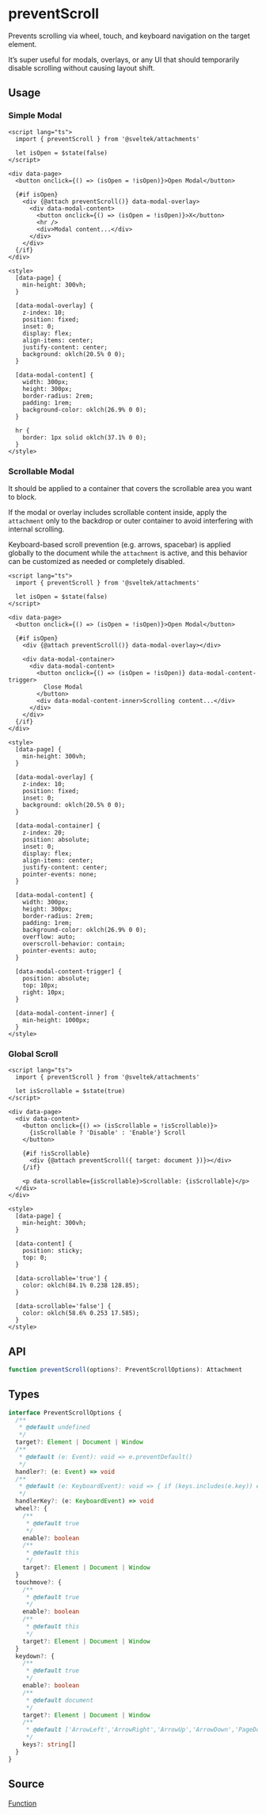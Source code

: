 # preventScroll

Prevents scrolling via wheel, touch, and keyboard navigation on the target element.

It’s super useful for modals, overlays, or any UI that should temporarily disable scrolling without causing layout shift.

## Usage

### Simple Modal

```svelte
<script lang="ts">
  import { preventScroll } from '@sveltek/attachments'

  let isOpen = $state(false)
</script>

<div data-page>
  <button onclick={() => (isOpen = !isOpen)}>Open Modal</button>

  {#if isOpen}
    <div {@attach preventScroll()} data-modal-overlay>
      <div data-modal-content>
        <button onclick={() => (isOpen = !isOpen)}>X</button>
        <hr />
        <div>Modal content...</div>
      </div>
    </div>
  {/if}
</div>

<style>
  [data-page] {
    min-height: 300vh;
  }

  [data-modal-overlay] {
    z-index: 10;
    position: fixed;
    inset: 0;
    display: flex;
    align-items: center;
    justify-content: center;
    background: oklch(20.5% 0 0);
  }

  [data-modal-content] {
    width: 300px;
    height: 300px;
    border-radius: 2rem;
    padding: 1rem;
    background-color: oklch(26.9% 0 0);
  }

  hr {
    border: 1px solid oklch(37.1% 0 0);
  }
</style>
```

### Scrollable Modal

It should be applied to a container that covers the scrollable area you want to block.

If the modal or overlay includes scrollable content inside, apply the `attachment` only to the backdrop or outer container to avoid interfering with internal scrolling.

Keyboard-based scroll prevention (e.g. arrows, spacebar) is applied globally to the document while the `attachment` is active, and this behavior can be customized as needed or completely disabled.

```svelte
<script lang="ts">
  import { preventScroll } from '@sveltek/attachments'

  let isOpen = $state(false)
</script>

<div data-page>
  <button onclick={() => (isOpen = !isOpen)}>Open Modal</button>

  {#if isOpen}
    <div {@attach preventScroll()} data-modal-overlay></div>

    <div data-modal-container>
      <div data-modal-content>
        <button onclick={() => (isOpen = !isOpen)} data-modal-content-trigger>
          Close Modal
        </button>
        <div data-modal-content-inner>Scrolling content...</div>
      </div>
    </div>
  {/if}
</div>

<style>
  [data-page] {
    min-height: 300vh;
  }

  [data-modal-overlay] {
    z-index: 10;
    position: fixed;
    inset: 0;
    background: oklch(20.5% 0 0);
  }

  [data-modal-container] {
    z-index: 20;
    position: absolute;
    inset: 0;
    display: flex;
    align-items: center;
    justify-content: center;
    pointer-events: none;
  }

  [data-modal-content] {
    width: 300px;
    height: 300px;
    border-radius: 2rem;
    padding: 1rem;
    background-color: oklch(26.9% 0 0);
    overflow: auto;
    overscroll-behavior: contain;
    pointer-events: auto;
  }

  [data-modal-content-trigger] {
    position: absolute;
    top: 10px;
    right: 10px;
  }

  [data-modal-content-inner] {
    min-height: 1000px;
  }
</style>
```

### Global Scroll

```svelte
<script lang="ts">
  import { preventScroll } from '@sveltek/attachments'

  let isScrollable = $state(true)
</script>

<div data-page>
  <div data-content>
    <button onclick={() => (isScrollable = !isScrollable)}>
      {isScrollable ? 'Disable' : 'Enable'} Scroll
    </button>

    {#if !isScrollable}
      <div {@attach preventScroll({ target: document })}></div>
    {/if}

    <p data-scrollable={isScrollable}>Scrollable: {isScrollable}</p>
  </div>
</div>

<style>
  [data-page] {
    min-height: 300vh;
  }

  [data-content] {
    position: sticky;
    top: 0;
  }

  [data-scrollable='true'] {
    color: oklch(84.1% 0.238 128.85);
  }

  [data-scrollable='false'] {
    color: oklch(58.6% 0.253 17.585);
  }
</style>
```

## API

```ts
function preventScroll(options?: PreventScrollOptions): Attachment
```

## Types

```ts
interface PreventScrollOptions {
  /**
   * @default undefined
   */
  target?: Element | Document | Window
  /**
   * @default (e: Event): void => e.preventDefault()
   */
  handler?: (e: Event) => void
  /**
   * @default (e: KeyboardEvent): void => { if (keys.includes(e.key)) e.preventDefault() }
   */
  handlerKey?: (e: KeyboardEvent) => void
  wheel?: {
    /**
     * @default true
     */
    enable?: boolean
    /**
     * @default this
     */
    target?: Element | Document | Window
  }
  touchmove?: {
    /**
     * @default true
     */
    enable?: boolean
    /**
     * @default this
     */
    target?: Element | Document | Window
  }
  keydown?: {
    /**
     * @default true
     */
    enable?: boolean
    /**
     * @default document
     */
    target?: Element | Document | Window
    /**
     * @default ['ArrowLeft','ArrowRight','ArrowUp','ArrowDown','PageDown','PageUp','Home','End',' '],
     */
    keys?: string[]
  }
}
```

## Source

[Function](./attachment.ts)
